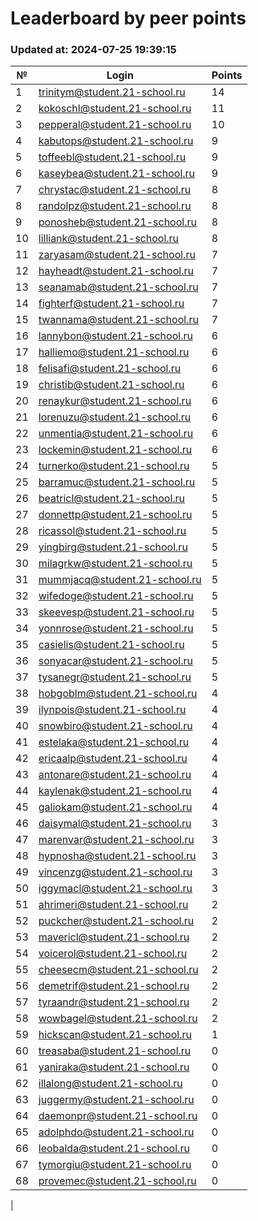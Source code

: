 # Leaderboard by peer points

### Updated at: 2024-07-25 19:39:15

| № | Login | Points |
|---|-------|--------|
|1|trinitym@student.21-school.ru|14|
|2|kokoschl@student.21-school.ru|11|
|3|pepperal@student.21-school.ru|10|
|4|kabutops@student.21-school.ru|9|
|5|toffeebl@student.21-school.ru|9|
|6|kaseybea@student.21-school.ru|9|
|7|chrystac@student.21-school.ru|8|
|8|randolpz@student.21-school.ru|8|
|9|ponosheb@student.21-school.ru|8|
|10|lilliank@student.21-school.ru|8|
|11|zaryasam@student.21-school.ru|7|
|12|hayheadt@student.21-school.ru|7|
|13|seanamab@student.21-school.ru|7|
|14|fighterf@student.21-school.ru|7|
|15|twannama@student.21-school.ru|7|
|16|lannybon@student.21-school.ru|6|
|17|halliemo@student.21-school.ru|6|
|18|felisafi@student.21-school.ru|6|
|19|christib@student.21-school.ru|6|
|20|renaykur@student.21-school.ru|6|
|21|lorenuzu@student.21-school.ru|6|
|22|unmentia@student.21-school.ru|6|
|23|lockemin@student.21-school.ru|6|
|24|turnerko@student.21-school.ru|5|
|25|barramuc@student.21-school.ru|5|
|26|beatricl@student.21-school.ru|5|
|27|donnettp@student.21-school.ru|5|
|28|ricassol@student.21-school.ru|5|
|29|yingbirg@student.21-school.ru|5|
|30|milagrkw@student.21-school.ru|5|
|31|mummjacq@student.21-school.ru|5|
|32|wifedoge@student.21-school.ru|5|
|33|skeevesp@student.21-school.ru|5|
|34|yonnrose@student.21-school.ru|5|
|35|casielis@student.21-school.ru|5|
|36|sonyacar@student.21-school.ru|5|
|37|tysanegr@student.21-school.ru|5|
|38|hobgoblm@student.21-school.ru|4|
|39|ilynpois@student.21-school.ru|4|
|40|snowbiro@student.21-school.ru|4|
|41|estelaka@student.21-school.ru|4|
|42|ericaalp@student.21-school.ru|4|
|43|antonare@student.21-school.ru|4|
|44|kaylenak@student.21-school.ru|4|
|45|galiokam@student.21-school.ru|4|
|46|daisymal@student.21-school.ru|3|
|47|marenvar@student.21-school.ru|3|
|48|hypnosha@student.21-school.ru|3|
|49|vincenzg@student.21-school.ru|3|
|50|iggymacl@student.21-school.ru|3|
|51|ahrimeri@student.21-school.ru|2|
|52|puckcher@student.21-school.ru|2|
|53|mavericl@student.21-school.ru|2|
|54|voicerol@student.21-school.ru|2|
|55|cheesecm@student.21-school.ru|2|
|56|demetrif@student.21-school.ru|2|
|57|tyraandr@student.21-school.ru|2|
|58|wowbagel@student.21-school.ru|2|
|59|hickscan@student.21-school.ru|1|
|60|treasaba@student.21-school.ru|0|
|61|yaniraka@student.21-school.ru|0|
|62|illalong@student.21-school.ru|0|
|63|juggermy@student.21-school.ru|0|
|64|daemonpr@student.21-school.ru|0|
|65|adolphdo@student.21-school.ru|0|
|66|leobalda@student.21-school.ru|0|
|67|tymorgiu@student.21-school.ru|0|
|68|provemec@student.21-school.ru|0|
|
